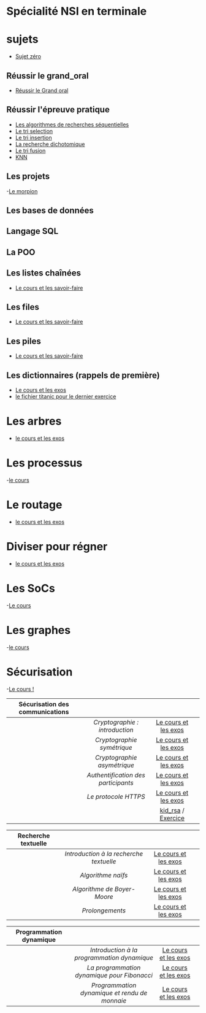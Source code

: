 # Spécialité NSI en terminale

# sujets

- [Sujet zéro](sujet0.pdf)


## Réussir le grand_oral	

- [Réussir le Grand oral](grand_oral.pdf)	

## Réussir l'épreuve pratique
- [Les algorithmes de recherches séquentielles](nsi_t_rech_o.pdf)
- [Le tri selection](nsi_t_tri_s.pdf)
- [Le tri insertion](nsi_t_tri_i.pdf)
- [La recherche dichotomique](nsi_t_rech_d.pdf)
- [Le tri fusion](nsi_t_tri_f.pdf)
- [KNN](nsi_t_ep_knn.pdf)


## Les projets
-[Le morpion](projet_morpion.pdf)

## Les bases de données

## Langage SQL

## La POO

## Les listes chaînées
- [Le cours et les savoir-faire](nsi_t_ch3.pdf)

## Les files
- [Le cours et les savoir-faire](nsi_t_file.pdf)

## Les piles
- [Le cours et les savoir-faire](nsi_t_pile.pdf)

## Les dictionnaires (rappels de première)
- [Le cours et les exos](nsi_t_ch8.pdf)
- [le fichier titanic pour le dernier exercice](titanic.csv)

# Les arbres 
- [le cours et les exos](nsi_t_ch9.pdf)

# Les processus
-[le cours](nsi_t_ch13.pdf)

# Le routage 
- [le cours et les exos](nsi_t_ch10.pdf)

# Diviser pour régner
- [le cours et les exos](nsi_t_ch11.pdf)

# Les SoCs
-[Le cours](nsi_t_ch12.pdf)

# Les graphes
-[le cours](nsi_t_ch14.pdf)


# Sécurisation
-[Le cours !](nsi_t_secu.pdf)



|**Sécurisation des communications**||||
|:----------------:|:---------------:|:----------:|:-----|
||*Cryptographie : introduction*|[Le cours et les exos](nsi_t_securisation_1.pdf)||
||*Cryptographie symétrique*|[Le cours et les exos](nsi_t_securisation_2.pdf)||
||*Cryptographie asymétrique*|[Le cours et les exos](nsi_t_securisation_3.pdf)||
||*Authentification des participants*|[Le cours et les exos](nsi_t_securisation_4.pdf)||
||*Le protocole HTTPS*|[Le cours et les exos](nsi_t_securisation_5.pdf)||
|||[kid_rsa](https://www.cs.uri.edu/cryptography/publickeykidkrypto.htm) / [Exercice](Kid.pdf)|


|**Recherche textuelle**||||
|:----------------:|:---------------:|:----------:|:-----|
||*Introduction à la recherche textuelle*|[Le cours et les exos](nsi_t_recherche_textuelle_1.pdf)||
||*Algorithme naïfs*|[Le cours et les exos](nsi_t_recherche_textuelle_2.pdf)||
||*Algorithme de Boyer-Moore*|[Le cours et les exos](nsi_t_recherche_textuelle_3.pdf)||
||*Prolongements*|[Le cours et les exos](nsi_t_recherche_textuelle_4.pdf)||


|**Programmation dynamique**||||
|:----------------:|:---------------:|:----------:|:-----|
||*Introduction à la programmation dynamique*|[Le cours et les exos](nsi_t_prog_dyn_1.pdf)||
||*La programmation dynamique pour Fibonacci*|[Le cours et les exos](nsi_t_prog_dyn_2.pdf)||
||*Programmation dynamique et rendu de monnaie*|[Le cours et les exos](nsi_t_prog_dyn_3.pdf)||
